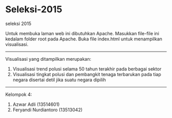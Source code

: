 # Seleksi-2015

seleksi 2015

Untuk membuka laman web ini dibutuhkan Apache.
Masukkan file-file ini kedalam folder root pada Apache.
Buka file index.html untuk menampilkan visualisasi.

----

Visualisasi yang ditampilkan merupakan:
1. Visualisasi trend polusi selama 50 tahun terakhir pada berbagai sektor
2. Visualisasi tingkat polusi dan pembangkit tenaga terbarukan pada tiap negara disertai detil jika suatu negara dipilih 

----

Kelompok 4:
1. Azwar Adli (13514601)
2. Feryandi Nurdiantoro (13513042)
